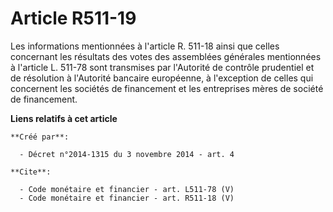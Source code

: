 # Article R511-19

Les informations mentionnées à l'article R. 511-18 ainsi que celles concernant les résultats des votes des assemblées
générales mentionnées à l'article L. 511-78 sont transmises par l'Autorité de contrôle prudentiel et de résolution à
l'Autorité bancaire européenne, à l'exception de celles qui concernent les sociétés de financement et les entreprises mères
de société de financement.

**Liens relatifs à cet article**

	**Créé par**:

	  - Décret n°2014-1315 du 3 novembre 2014 - art. 4

	**Cite**:

	  - Code monétaire et financier - art. L511-78 (V)
	  - Code monétaire et financier - art. R511-18 (V)
